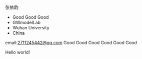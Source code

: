 张依韵
- Good Good Good
- GWmodelLab
- Wuhan University
- China

email:2711245442@qq.com
Good Good Good
Good Good
Good

Hello world!
